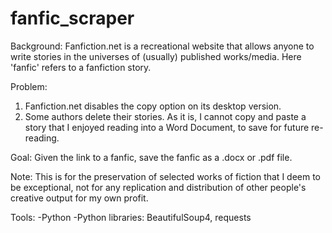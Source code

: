# fanfic_scraper
Background: 
Fanfiction.net is a recreational website that allows anyone to write stories in the universes of (usually) published works/media. Here 'fanfic' refers to a fanfiction story.  

Problem: 
1) Fanfiction.net disables the copy option on its desktop version.
2) Some authors delete their stories. 
As it is, I cannot copy and paste a story that I enjoyed reading into a Word Document, to save for future re-reading. 

Goal: 
Given the link to a fanfic, save the fanfic as a .docx or .pdf file.  

Note: This is for the preservation of selected works of fiction that I deem to be exceptional, not for any replication and distribution of other people's creative output for my own profit. 

Tools:
-Python
-Python libraries: BeautifulSoup4, requests

